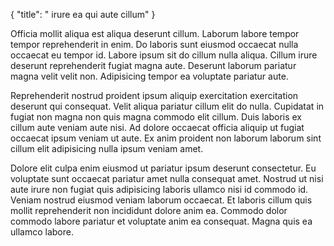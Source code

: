 {
  "title": " irure ea qui aute cillum"
}

Officia mollit aliqua est aliqua deserunt cillum. Laborum labore tempor tempor reprehenderit in enim. Do laboris sunt eiusmod occaecat nulla occaecat eu tempor id. Labore ipsum sit do cillum nulla aliqua. Cillum irure deserunt reprehenderit fugiat magna aute. Deserunt laborum pariatur magna velit velit non. Adipisicing tempor ea voluptate pariatur aute.

Reprehenderit nostrud proident ipsum aliquip exercitation exercitation deserunt qui consequat. Velit aliqua pariatur cillum elit do nulla. Cupidatat in fugiat non magna non quis magna commodo elit cillum. Duis laboris ex cillum aute veniam aute nisi. Ad dolore occaecat officia aliquip ut fugiat occaecat ipsum veniam ut aute. Ex anim proident non laborum laborum sint cillum elit adipisicing nulla ipsum veniam amet.

Dolore elit culpa enim eiusmod ut pariatur ipsum deserunt consectetur. Eu voluptate sunt occaecat pariatur amet nulla consequat amet. Nostrud ut nisi aute irure non fugiat quis adipisicing laboris ullamco nisi id commodo id. Veniam nostrud eiusmod veniam laborum occaecat. Et laboris cillum quis mollit reprehenderit non incididunt dolore anim ea. Commodo dolor commodo labore pariatur et voluptate anim ea consequat. Magna quis ea ullamco labore.
